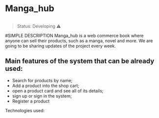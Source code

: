 <h1>Manga_hub</h1>

<center><img src = "" ></center>

> Status: Developing ⚠️

#SIMPLE DESCRIPTION Manga_hub is a web commerce book where anyone can sell their products, such as a manga, novel and more.
We are going to be sharing updates of the project every week.

<h2>Main features of the system that can be already used:</h2>

+ Search for products by name;
+ Add a product into the shop cart;
+ open a product card and see all of its details;
+ sign up or sign in the system;
+ Register a product


Technologies used:

<img></img>


